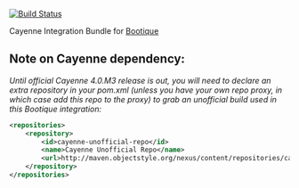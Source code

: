 [![Build Status](https://travis-ci.org/nhl/bootique-cayenne.svg)](https://travis-ci.org/nhl/bootique-cayenne)

Cayenne Integration Bundle for [Bootique](https://github.com/nhl/bootique)

## Note on Cayenne dependency:

_Until official Cayenne 4.0.M3 release is out, you will need to declare an extra repository 
in your pom.xml (unless you have your own repo proxy, in which case add this repo to the proxy) to grab an unofficial build used in this Bootique integration:_

```XML
<repositories>
    <repository>
        <id>cayenne-unofficial-repo</id>
        <name>Cayenne Unofficial Repo</name>
        <url>http://maven.objectstyle.org/nexus/content/repositories/cayenne-unofficial/</url>
    </repository>
</repositories>
```

